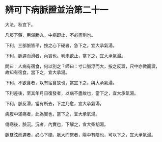 # 辨可下病脈證並治第二十一

大法，秋宜下。

凡服下藥，用湯勝丸，中病即止，不必盡劑也。

下利，三部脈皆平，按之心下硬者，急下之，宜大承氣湯。

下利，脈遲而滑者，內實也。利未欲止，當下之，宜大承氣湯。

問曰：人病有宿食，何以別之？師曰：寸口脈浮而大，按之反澀，尺中亦微而澀，故知有宿食，當下之，宜大承湯。

下利，不欲食者，以有宿食故也，當宜下之，與大承氣湯。

下利差後，至其年月日復發者，以病不盡故也，當下之，宜大承氣湯。

下利，脈反滑，當有所去，下之乃愈，宜大承氣湯。

病腹中滿痛者，此為實也，當下之，宜大承氣湯。

傷寒後，脈沉。沉者，內實也，下解之，宜大柴胡湯。

脈雙弦而遲者，必心下硬。脈大而緊者，陽中有陰也，可以下之，宜大承氣湯。